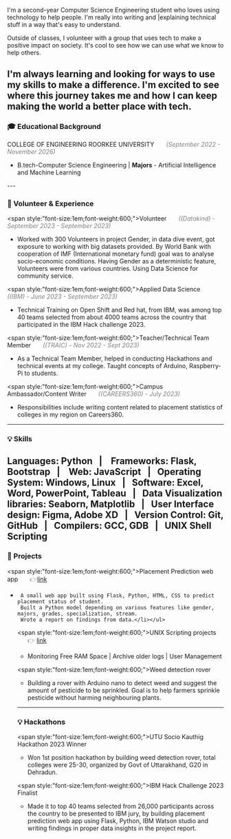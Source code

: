 
<p>I'm a second-year Computer Science Engineering student who loves using technology to help people. I'm really into writing and |explaining technical stuff in a way that's easy to understand.

Outside of classes, I volunteer with a group that uses tech to make a positive impact on society. It's cool to see how we can use what we know to help others.

I'm always learning and looking for ways to use my skills to make a difference. I'm excited to see where this journey takes me and how I can keep making the world a better place with tech.</p>
---

<h3>🎓 Educational Background </h3>
<span style:"font-size:1em;font-weight:600;">COLLEGE OF ENGINEERING ROORKEE UNIVERSITY</span> &nbsp;&nbsp;&nbsp;&nbsp;&nbsp; <span style="font-style: italic; color: gray;">(September 2022 - November 2026)</span>


<ul>
<li><p>B.tech-Computer Science Engineering | <b>Majors</b> - Artificial Intelligence and Machine Learning</p>
</ul>
---
<h3> 💼 Volunteer & Experience</h3>

<span style:"font-size:1em;font-weight:600;">Volunteer</span> &nbsp;&nbsp;&nbsp;&nbsp;&nbsp; <span style="font-style: italic; color: gray;">((Datakind) - September 2023 - September 2023)</span>
  <ul>
  <li><p>Worked with 300 Volunteers in project Gender, in data dive event, got exposure to working with big datasets provided.
      By World Bank with cooperation of IMF (International monetary fund) goal was to analyse socio-economic conditions.
      Having Gender as a deterministic feature, Volunteers were from various countries.
      Using Data Science for community service.</p></li></ul>
    

<span style:"font-size:1em;font-weight:600;">Applied Data Science</span> &nbsp;&nbsp;&nbsp;&nbsp;&nbsp; <span style="font-style: italic; color: gray;">((IBM) - June 2023 - September 2023)</span>

  <ul><li><p> Technical Training on Open Shift and Red hat, from IBM, was among top 40 teams selected from about 4000    teams across the country that participated in the IBM Hack challenge 2023.</p></li></ul>

<span style:"font-size:1em;font-weight:600;">Teacher/Technical Team Member</span> &nbsp;&nbsp;&nbsp;&nbsp;&nbsp; <span style="font-style: italic; color: gray;">((TRAIC) - Nov 2022 - Sept 2023)</span>
<ul><li><p>
   As a Technical Team Member, helped in conducting Hackathons and technical events at my college.
   Taught concepts of Arduino, Raspberry-Pi to students.</li></p></ul>

<span style:"font-size:1em;font-weight:600;">Campus Ambassador/Content Writer</span> &nbsp;&nbsp;&nbsp;&nbsp;&nbsp; <span style="font-style: italic; color: gray;">((CAREERS360) - July 2023)</span>

  <ul><li><p> Responsibilities include writing content related to placement statistics of colleges in my region on Careers360.</p></li></ul>

---
<h3>💡 Skills</h3>

**Languages:** Python &nbsp;&nbsp;| &nbsp;&nbsp;
**Frameworks:** Flask, Bootstrap &nbsp;&nbsp;| &nbsp;&nbsp;
**Web:** JavaScript &nbsp;&nbsp;|&nbsp;&nbsp;
**Operating System:** Windows, Linux &nbsp;&nbsp;|&nbsp;&nbsp; 
**Software:** Excel, Word, PowerPoint, Tableau &nbsp;&nbsp;|&nbsp;&nbsp;
**Data Visualization libraries:** Seaborn, Matplotlib &nbsp;&nbsp;|&nbsp;&nbsp;
**User Interface design:** Figma, Adobe XD &nbsp;&nbsp;|&nbsp;&nbsp;
**Version Control:** Git, GitHub &nbsp;&nbsp;|&nbsp;&nbsp;
**Compilers:** GCC, GDB &nbsp;&nbsp;|&nbsp;&nbsp;
**UNIX Shell Scripting**
---
<h3>🚀  Projects</h3>

<span style:"font-size:1em;font-weight:600;">Placement Prediction web app</span> &nbsp;&nbsp;&nbsp;&nbsp;&nbsp; <span style="font-style: bold; color: gray;">👉[link](https://github.com/shreshth65968/Placement-Prediction-with-Flask) </span>

<ul><li>
     
     A small web app built using Flask, Python, HTML, CSS to predict placement status of student.
     Built a Python model depending on various features like gender, majors, grades, specialization, stream.
     Wrote a report on findings from data.</li></ul>

<span style:"font-size:1em;font-weight:600;">UNIX Scripting projects</span> &nbsp;&nbsp;&nbsp;&nbsp;&nbsp; <span style="font-style: bold; color: gray;">👉 [link](https://github.com/shreshth65968/Bash_scripting)</span>
<ul><li>
     Monitoring Free RAM Space |
     Archive older logs |
     User Management </li></ul>

<span style:"font-size:1em;font-weight:600;">Weed detection rover</span> &nbsp;&nbsp;&nbsp;&nbsp;&nbsp; <span style="font-style: italic; color: gray;"></span>
<ul><li>Building a rover with Arduino nano to detect weed and suggest the amount of pesticide to be sprinkled.
     Goal is to help farmers sprinkle pesticide without harming neighbouring plants.</li></ul>
     

---
<h3>💡  Hackathons</h3>

<span style:"font-size:1em;font-weight:600;">UTU Socio Kauthig Hackathon 2023 Winner</span> &nbsp;&nbsp;&nbsp;&nbsp;&nbsp; <span style="font-style: italic; color: gray;"></span>
<ul><li>
Won 1st position hackathon by building weed detection rover, total colleges were 25-30, organized by Govt of Uttarakhand, G20 in Dehradun.</li></ul>

<span style:"font-size:1em;font-weight:600;">IBM Hack Challenge 2023 Finalist</span> &nbsp;&nbsp;&nbsp;&nbsp;&nbsp; <span style="font-style: italic; color: gray;"></span> 
<ul><li>
Made it to top 40 teams selected from 26,000 participants across the country to be presented to IBM jury, by building placement prediction web app using Flask, Python, IBM Watson studio and writing findings in proper data insights in the project report.</li></ul>










